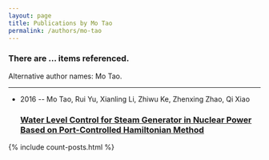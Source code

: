 ```yaml
---
layout: page
title: Publications by Mo Tao
permalink: /authors/mo-tao
---
```


<h3 id="number-posts">There are ... items referenced.</h3>
<p id='info-authors'>Alternative author names: Mo Tao.</p>
<hr />
<ul class="post-list">
<li><span class='post-meta'>2016 -- Mo Tao, Rui Yu, Xianling Li, Zhiwu Ke, Zhenxing Zhao, Qi Xiao</span><h3><a class='post-link' href="{{ site.baseurl }}/water-level-control-for-steam-generator-in-nuclear-power-based-on-port-controlled-hamiltonian-method">Water Level Control for Steam Generator in Nuclear Power Based on Port-Controlled Hamiltonian Method</a></h3></li>

</ul>
{% include count-posts.html %}
